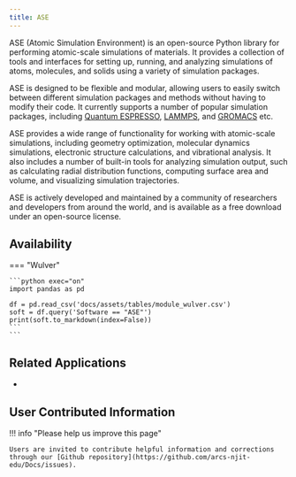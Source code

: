 ```yaml
---
title: ASE
---
```

ASE (Atomic Simulation Environment) is an open-source Python library for performing atomic-scale simulations of materials. It provides a collection of tools and interfaces for setting up, running, and analyzing simulations of atoms, molecules, and solids using a variety of simulation packages.

ASE is designed to be flexible and modular, allowing users to easily switch between different simulation packages and methods without having to modify their code. It currently supports a number of popular simulation packages, including [Quantum ESPRESSO](../chemistry/qe.md), [LAMMPS](../Molecular_Dynamics/lammps.md), and [GROMACS](../Molecular_Dynamics/gromacs.md) etc.

ASE provides a wide range of functionality for working with atomic-scale simulations, including geometry optimization, molecular dynamics simulations, electronic structure calculations, and vibrational analysis. It also includes a number of built-in tools for analyzing simulation output, such as calculating radial distribution functions, computing surface area and volume, and visualizing simulation trajectories.

ASE is actively developed and maintained by a community of researchers and developers from around the world, and is available as a free download under an open-source license.

## Availability

=== "Wulver"

    ```python exec="on"
    import pandas as pd
    
    df = pd.read_csv('docs/assets/tables/module_wulver.csv')
    soft = df.query('Software == "ASE"')
    print(soft.to_markdown(index=False))
    ```
    ```

## Related Applications

* 

## User Contributed Information

!!! info "Please help us improve this page"

    Users are invited to contribute helpful information and corrections through our [Github repository](https://github.com/arcs-njit-edu/Docs/issues).



